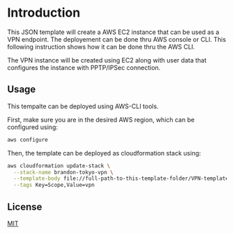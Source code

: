 # Introduction

This JSON template will create a AWS EC2 instance that can be used as a VPN endpoint. The deployement can be done thru AWS console or CLI. This following instruction shows how it can be done thru the AWS CLI. 

The VPN instance will be created using EC2 along with user data that configures the instance with PPTP/IPSec connection. 

## Usage

This tempalte can be deployed using AWS-CLI tools. 

First, make sure you are in the desired AWS region, which can be configured using:

```bash
aws configure
```

Then, the template can be deployed as cloudformation stack using:
```bash
aws cloudformation update-stack \
  --stack-name brandon-tokyo-vpn \
  --template-body file://full-path-to-this-template-folder/VPN-template.json \
  --tags Key=Scope,Value=vpn
```
## License

[MIT](https://choosealicense.com/licenses/mit/)
